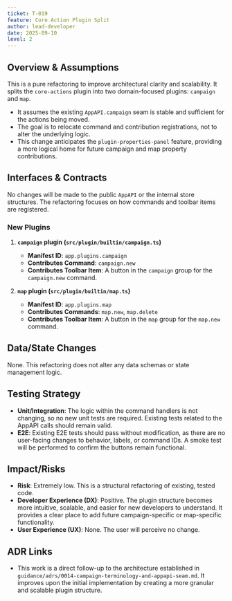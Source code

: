```yaml
---
ticket: T-019
feature: Core Action Plugin Split
author: lead-developer
date: 2025-09-10
level: 2
---
```


## Overview & Assumptions

This is a pure refactoring to improve architectural clarity and scalability. It splits the `core-actions` plugin into two domain-focused plugins: `campaign` and `map`.

- It assumes the existing `AppAPI.campaign` seam is stable and sufficient for the actions being moved.
- The goal is to relocate command and contribution registrations, not to alter the underlying logic.
- This change anticipates the `plugin-properties-panel` feature, providing a more logical home for future campaign and map property contributions.

## Interfaces & Contracts

No changes will be made to the public `AppAPI` or the internal store structures. The refactoring focuses on how commands and toolbar items are registered.

### New Plugins

1.  **`campaign` plugin (`src/plugin/builtin/campaign.ts`)**
    - **Manifest ID**: `app.plugins.campaign`
    - **Contributes Command**: `campaign.new`
    - **Contributes Toolbar Item**: A button in the `campaign` group for the `campaign.new` command.

2.  **`map` plugin (`src/plugin/builtin/map.ts`)**
    - **Manifest ID**: `app.plugins.map`
    - **Contributes Commands**: `map.new`, `map.delete`
    - **Contributes Toolbar Item**: A button in the `map` group for the `map.new` command.

## Data/State Changes

None. This refactoring does not alter any data schemas or state management logic.

## Testing Strategy

- **Unit/Integration**: The logic within the command handlers is not changing, so no new unit tests are required. Existing tests related to the AppAPI calls should remain valid.
- **E2E**: Existing E2E tests should pass without modification, as there are no user-facing changes to behavior, labels, or command IDs. A smoke test will be performed to confirm the buttons remain functional.

## Impact/Risks

- **Risk**: Extremely low. This is a structural refactoring of existing, tested code.
- **Developer Experience (DX)**: Positive. The plugin structure becomes more intuitive, scalable, and easier for new developers to understand. It provides a clear place to add future campaign-specific or map-specific functionality.
- **User Experience (UX)**: None. The user will perceive no change.

## ADR Links

- This work is a direct follow-up to the architecture established in `guidance/adrs/0014-campaign-terminology-and-appapi-seam.md`. It improves upon the initial implementation by creating a more granular and scalable plugin structure.
